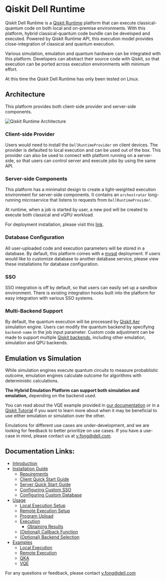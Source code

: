 # Qiskit Dell Runtime
Qiskit Dell Runtime is a [Qiskit Runtime](https://github.com/Qiskit-Partners/qiskit-runtime) platform that can execute classical-quantum code on both local and on-premise environments. With this platform, hybrid classical-quantum code bundle can be developed and executed. Powered by Qiskit Runtime API, this execution model provides close-integration of classical and quantum execution. 

Various simulation, emulation and quantum hardware can be integrated with this platform. Developers can abstract their source code with Qiskit, so that execution can be ported across execution environments with minimum effort. 

At this time the Qiskit Dell Runtime has only been tested on Linux.

## Architecture
This platform provides both client-side provider and server-side components. 

![Qiskit Runtime Architecture](../images/arch.png)
### Client-side Provider
Users would need to install the `DellRuntimeProvider` on client devices. The provider is defaulted to local execution and can be used out of the box. This provider can also be used to connect with platform running on a server-side, so that users can control server and execute jobs by using the same API. 

### Server-side Components
This platform has a minimalist design to create a light-weighted execution environment for server-side components. It contains an `orchestrator` long-running microservice that listens to requests from `DellRuntimeProvider`. 

At runtime, when a job is started by user, a new pod will be created to execute both classical and vQPU workload. 

For deployment installation, please visit this [link](install.md). 

### Database Configuration
All user-uploaded code and execution parameters will be stored in a database. By default, this platform comes with a [mysql](https://www.mysql.com/) deployment. If users would like to customize database to another database service, please view these installations for database configuration. 

### SSO
SSO integration is off by default, so that users can easily set up a sandbox environment. There is existing integration hooks built into the platform for easy integration with various SSO systems. 

### Multi-Backend Support
By default, the quantum execution will be processed by [Qiskit Aer](https://github.com/Qiskit/qiskit-aer) simulation engine. Users can modify the quantum backend by specifying `backend-name` in the job input parameter. Custom code adjustment can be made to support multiple [Qiskit backends](https://qiskit.org/documentation/stubs/qiskit.providers.ibmq.IBMQBackend.html), including other emulation, simulation and QPU backends. 

## Emulation vs Simulation
While simulation engines execute quantum circuits to measure probablistic outcome, emulation engines calculate outcome for algorithms with deterministic calculations. 

**The Hybrid Emulation Platform can support both simulation and emulation,** depending on the backend used. 

You can read about the VQE example provided in [our documentation](examples.ipynb) or in a [Qiskit Tutorial](https://qiskit.org/documentation/tutorials/algorithms/04_vqe_advanced.html) if you want to learn more about when it may be beneficial to use either emulation or simulation over the other.

Emulations for different use cases are under-development, and we are looking for feedback to better prioritize on use cases. If you have a use-case in mind, please contact us at [v.fong@dell.com](mailto:v.fong@dell.com).

## Documentation Links:
- [Introduction](intro.md)
- [Installation Guide](install.md)
  - [Requirements](install.md#requirements)
  - [Client Quick Start Guide](install.md#client-quick-start-guide)
  - [Server Quick Start Guide](install.md#server-quick-start-guide)
  - [Configuring Custom SSO](install.md#configuring-custom-sso)
  - [Configuring Custom Database](install.md#configuring-custom-database)
- [Usage](usage.ipynb)
  - [Local Execution Setup](usage.ipynb)
  - [Remote Execution Setup](usage.ipynb)
  - [Program Upload](usage.ipynb)
  - [Execution](usage.ipynb)
    - [Obtaining Results](usage.ipynb)
  - [(Optional) Callback Function](usage.ipynb)
  - [(Optional) Backend Selection](usage.ipynb)
- [Examples](examples.ipynb)
  - [Local Execution](examples.ipynb)
  - [Remote Execution](examples.ipynb)
  - [QKA](examples.ipynb)
  - [VQE](examples.ipynb)


For any questions or feedback, please contact [v.fong@dell.com](mailto:v.fong@dell.com)
